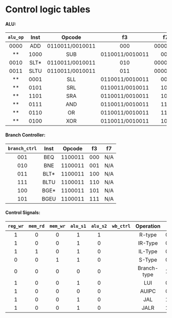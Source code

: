 # Control logic tables

#### ALU:
|`alu_op`| Inst | Opcode | f3 | f7 |
|:---:|:----:|:-----:|:-:|:----:|
| 0000 | ADD | 0110011/0010011 | 000 | 0000000 |
**| 1000 | SUB | 0110011/0010011 | 000 | 0100000 |**
| 0010 | SLT* | 0110011/0010011 | 010 | 0000000 |
| 0011 | SLTU | 0110011/0010011 | 011 | 0000000 |
**| 0001 | SLL | 0110011/0010011 | 001 | 0000000 |**
**| 0101 | SRL | 0110011/0010011 | 101 | 0000000 |**
**| 1101 | SRA | 0110011/0010011 | 101 | 0100000 |**
**| 0111 | AND | 0110011/0010011 | 111 | 0000000 |**
**| 0110 | OR | 0110011/0010011 | 110 | 0000000 |**
**| 0100 | XOR | 0110011/0010011 | 100 | 0000000 |**

#### Branch Controller:
|`branch_ctrl`| Inst | Opcode | f3 | f7 |
|:---:|:----:|:-----:|:-:|:----:|
| 001 | BEQ | 1100011 | 000 | N/A |
| 010 | BNE | 1100011 | 001 | N/A |
| 011 | BLT* | 1100011 | 100 | N/A |
| 111 | BLTU | 1100011 | 110 | N/A |
| 100 | BGE* | 1100011 | 101 | N/A |
| 101 | BGEU | 1100011 | 111 | N/A |

#### Control Signals:
| `reg_wr` | `mem_rd` | `mem_wr` | `alu_s1` | `alu_s2` | `wb_ctrl` | Operation | Opcode |
|:-:|:-:|:-:|:-:|:-:|:-:|:-:|:-:|
|1|0|0|1|1||R-type| 0110011 |
|1|0|0|1|0||IR-Type| 0010011 |
|1|1|0|1|0||IL-Type| 0000011 |
|0|0|1|1|0||S-Type| 0100011 |
|0|0|0|0|0||Branch-type| 1100011 | 
|1|0|0|1|0||LUI| 0110111 |
|1|0|0|0|0||AUIPC| 0010111  |
|1|0|0|1|0||JAL| 1101111 |
|1|0|0|1|0||JALR| 1100111 |
